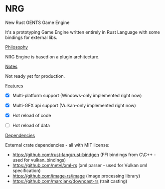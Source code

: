 # NRG

New Rust GENTS Game Engine


It's a prototyping Game Engine written entirely in Rust Language with some bindings for external libs.


[Philosophy](#philosopy)

NRG Engine is based on a plugin architecture.



[Notes](#notes)

Not ready yet for production.



[Features](#features)

- [x] Multi-platform support (Windows-only implemented right now)
- [x] Multi-GFX api support (Vulkan-only implemented right now)
- [x] Hot reload of code
- [ ] Hot reload of data



[Dependencies](#dependencies)

External crate dependencies - all with MIT license:

- https://github.com/rust-lang/rust-bindgen (FFI bindings from C\C++ - used for vulkan_bindings)
- https://github.com/netvl/xml-rs (xml parser - used for Vulkan xml specification)
- https://github.com/image-rs/image (image processing library)
- https://github.com/marcianx/downcast-rs (trait casting)


